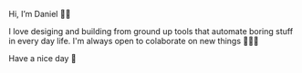 Hi, I’m Daniel 🖐🏻

I love desiging and building from ground up tools that automate boring stuff in every day life.
I'm always open to colaborate on new things 👨🏻‍💻

Have a nice day 🎉
